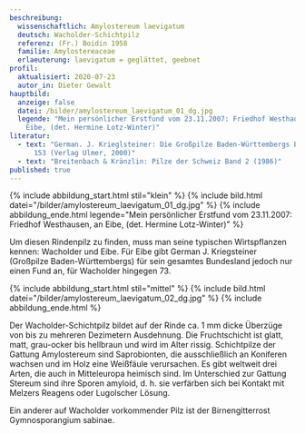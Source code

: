 ```yaml
---
beschreibung:
  wissenschaftlich: Amylostereum laevigatum
  deutsch: Wacholder-Schichtpilz
  referenz: (Fr.) Boidin 1958
  familie: Amylostereaceae
  erlaeuterung: laevigatum = geglättet, geebnet
profil:
  aktualisiert: 2020-07-23
  autor_in: Dieter Gewalt
hauptbild:
  anzeige: false
  datei: /bilder/amylostereum_laevigatum_01_dg.jpg
  legende: "Mein persönlicher Erstfund vom 23.11.2007: Friedhof Westhausen, an
    Eibe, (det. Hermine Lotz-Winter)"
literatur:
  - text: "German. J. Krieglsteiner: Die Großpilze Baden-Württembergs Bd. 1, Seite
      153 (Verlag Ulmer, 2000)"
  - text: "Breitenbach & Kränzlin: Pilze der Schweiz Band 2 (1986)"
published: true
---
```

{% include abbildung_start.html stil="klein" %}
{% include bild.html datei="/bilder/amylostereum_laevigatum_01_dg.jpg" %}
{% include abbildung_ende.html legende="Mein persönlicher Erstfund vom 23.11.2007: Friedhof Westhausen, an Eibe, (det. Hermine Lotz-Winter)" %}

Um diesen Rindenpilz zu finden, muss man seine typischen Wirtspflanzen kennen: Wacholder und Eibe. Für Eibe gibt German J. Kriegsteiner (Großpilze Baden-Württembergs) für sein gesamtes Bundesland jedoch nur einen Fund an, für Wacholder hingegen 73.

{% include abbildung_start.html stil="mittel" %}
{% include bild.html datei="/bilder/amylostereum_laevigatum_02_dg.jpg" %}
{% include abbildung_ende.html %}

Der Wacholder-Schichtpilz bildet auf der Rinde ca. 1 mm dicke Überzüge von bis zu mehreren Dezimetern Ausdehnung. Die Fruchtschicht ist glatt, matt, grau-ocker bis hellbraun und wird im Alter rissig.
Schichtpilze der Gattung Amylostereum sind Saprobionten, die ausschließlich an Koniferen wachsen und im Holz eine Weißfäule verursachen. Es gibt weltweit drei Arten, die auch in Mitteleuropa heimisch sind. Im Unterschied zur Gattung Stereum sind ihre Sporen amyloid, d. h. sie verfärben sich bei Kontakt mit Melzers Reagens oder Lugolscher Lösung.

Ein anderer auf Wacholder vorkommender Pilz ist der Birnengitterrost Gymnosporangium sabinae.